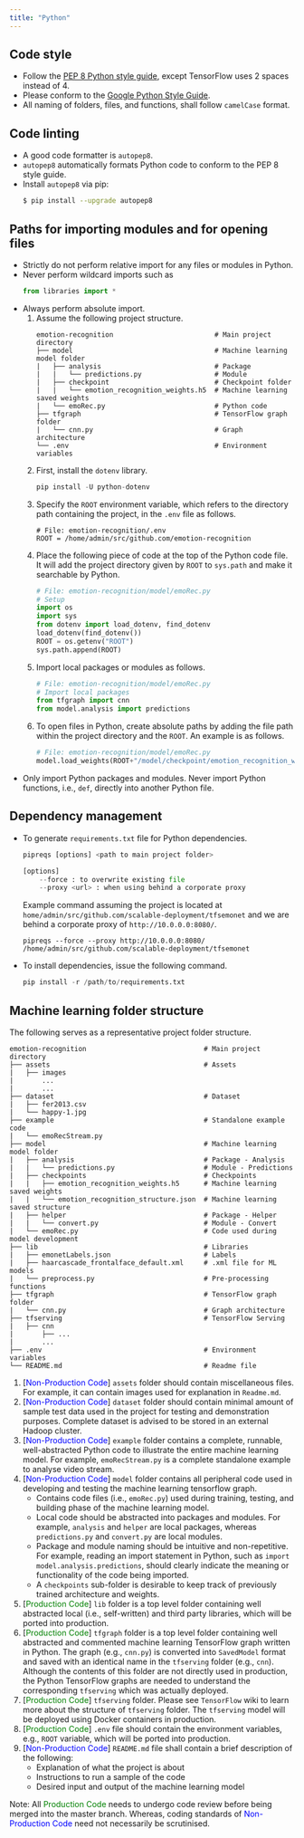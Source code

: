 ```yaml
---
title: "Python"
---
```


## Code style
+ Follow the [PEP 8 Python style guide](https://www.python.org/dev/peps/pep-0008/), except TensorFlow uses 2 spaces instead of 4. 
+ Please conform to the [Google Python Style Guide](https://github.com/google/styleguide/blob/gh-pages/pyguide.md).
+ All naming of folders, files, and functions, shall follow `camelCase` format.

## Code linting
+ A good code formatter is `autopep8`.
+ `autopep8` automatically formats Python code to conform to the PEP 8 style guide.
+ Install `autopep8` via pip:
    ```bash
    $ pip install --upgrade autopep8     
    ```

## Paths for importing modules and for opening files
+ Strictly do not perform relative import for any files or modules in Python.
+ Never perform wildcard imports such as
    ```python
    from libraries import *
    ```
+ Always perform absolute import. 
    1. Assume the following project structure.
        ```text
        emotion-recognition                         # Main project directory 
        ├── model                                   # Machine learning model folder 
        |   ├── analysis                            # Package    
        |   |   └── predictions.py                  # Module 
        |   ├── checkpoint                          # Checkpoint folder    
        |   |   └── emotion_recognition_weights.h5  # Machine learning saved weights
        |   └── emoRec.py                           # Python code 
        ├── tfgraph                                 # TensorFlow graph folder 
        |   └── cnn.py                              # Graph architecture
        └── .env                                    # Environment variables 
        ```
    1. First, install the `dotenv` library.
        ```python
        pip install -U python-dotenv
        ```
    1. Specify the `ROOT` environment variable, which refers to the directory path containing the project, in the `.env` file as follows.
        ```
        # File: emotion-recognition/.env
        ROOT = /home/admin/src/github.com/emotion-recognition
        ```
    1. Place the following piece of code at the top of the Python code file. It will add the project directory given by `ROOT` to `sys.path` and make it searchable by Python. 
        ```python
        # File: emotion-recognition/model/emoRec.py
        # Setup
        import os
        import sys
        from dotenv import load_dotenv, find_dotenv
        load_dotenv(find_dotenv())
        ROOT = os.getenv("ROOT")
        sys.path.append(ROOT)
        ```
    1. Import local packages or modules as follows.
        ```python
        # File: emotion-recognition/model/emoRec.py
        # Import local packages
        from tfgraph import cnn
        from model.analysis import predictions
        ```
    1. To open files in Python, create absolute paths by adding the file path within the project directory and the `ROOT`. An example is as follows. 
        ```python
        # File: emotion-recognition/model/emoRec.py
        model.load_weights(ROOT+"/model/checkpoint/emotion_recognition_weights.h5")  # Load weights for TensorFlow model
        ```
+ Only import Python packages and modules. Never import Python functions, i.e., `def`, directly into another Python file.

## Dependency management   
+ To generate `requirements.txt` file for Python dependencies.
    ```python
    pipreqs [options] <path to main project folder>

    [options]
        --force : to overwrite existing file
        --proxy <url> : when using behind a corporate proxy
    ```
    Example command assuming the project is located at `home/admin/src/github.com/scalable-deployment/tfsemonet` and we are behind a corporate proxy of `http://10.0.0.0:8080/`. 
    ```
    pipreqs --force --proxy http://10.0.0.0:8080/ /home/admin/src/github.com/scalable-deployment/tfsemonet
    ```

+ To install dependencies, issue the following command.
    ```python
    pip install -r /path/to/requirements.txt
    ```

## Machine learning folder structure

The following serves as a representative project folder structure.

```text
emotion-recognition                             # Main project directory 
├── assets                                      # Assets
|   ├── images
|       ...
|       ...
├── dataset                                     # Dataset
|   ├── fer2013.csv
|   └── happy-1.jpg
├── example                                     # Standalone example code 
|   └── emoRecStream.py
├── model                                       # Machine learning model folder 
|   ├── analysis                                # Package - Analysis    
|   |   └── predictions.py                      # Module - Predictions 
|   ├── checkpoints                             # Checkpoints    
|   |   ├── emotion_recognition_weights.h5      # Machine learning saved weights
|   |   └── emotion_recognition_structure.json  # Machine learning saved structure
|   ├── helper                                  # Package - Helper    
|   |   └── convert.py                          # Module - Convert 
|   └── emoRec.py                               # Code used during model development
├── lib                                         # Libraries
|   ├── emonetLabels.json                       # Labels
|   ├── haarcascade_frontalface_default.xml     # .xml file for ML models
|   └── preprocess.py                           # Pre-processing functions   
├── tfgraph                                     # TensorFlow graph folder 
|   └── cnn.py                                  # Graph architecture
├── tfserving                                   # TensorFlow Serving 
|   ├── cnn
|       ├── ...                                  
|       ...
├── .env                                        # Environment variables 
└── README.md                                   # Readme file
```

1. [<span style="color:blue">Non-Production Code</span>] `assets` folder should contain miscellaneous files. For example, it can contain images used for explanation in `Readme.md`.
1. [<span style="color:blue">Non-Production Code</span>] `dataset` folder should contain minimal amount of sample test data used in the project for testing and demonstration purposes. Complete dataset is advised to be stored in an external Hadoop cluster.
1. [<span style="color:blue">Non-Production Code</span>] `example` folder contains a complete, runnable, well-abstracted Python code to illustrate the entire machine learning model. For example, `emoRecStream.py` is a complete standalone example to analyse video stream.
1. [<span style="color:blue">Non-Production Code</span>] `model` folder contains all peripheral code used in developing and testing the machine learning tensorflow graph. 
    + Contains code files (i.e., `emoRec.py`) used during training, testing, and building phase of the machine learning model.
    + Local code should be abstracted into packages and modules. For example, `analysis` and `helper` are local packages, whereas `predictions.py` and `convert.py` are local modules.
    + Package and module naming should be intuitive and non-repetitive. For example, reading  an import statement in Python, such as `import model.analysis.predictions`, should clearly indicate the meaning or functionality of the code being imported.
    + A `checkpoints` sub-folder is desirable to keep track of previously trained architecture and weights. 
1. [<span style="color:green">Production Code</span>] `lib` folder is a top level folder containing well abstracted local (i.e., self-written) and third party libraries, which will be ported into production.
1. [<span style="color:green">Production Code</span>] `tfgraph` folder is a top level folder containing well abstracted and commented machine learning TensorFlow graph written in Python. The graph (e.g., `cnn.py`) is converted into `SavedModel` format and saved with an identical name in the `tfserving` folder (e.g., `cnn`). Although the contents of this folder are not directly used in production, the Python TensorFlow graphs are needed to understand the corresponding `tfserving` which was actually deployed. 
1. [<span style="color:green">Production Code</span>] `tfserving` folder. Please see `TensorFlow` wiki to learn more about the structure of `tfserving` folder. The `tfserving` model will be deployed using Docker containers in production.
1. [<span style="color:green">Production Code</span>] `.env` file should contain the environment variables, e.g., `ROOT` variable, which will be ported into production.
1. [<span style="color:blue">Non-Production Code</span>] `README.md` file shall contain a brief description of the following:
    + Explanation of what the project is about
    + Instructions to run a sample of the code
    + Desired input and output of the machine learning model

Note: All <span style="color:green">Production Code</span> needs to undergo code review before being merged into the master branch. Whereas, coding standards of <span style="color:blue">Non-Production Code</span> need not necessarily be scrutinised.